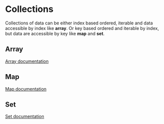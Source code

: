 # Collections

Collections of data can be either index based ordered, iterable and data accessible by index like **array**. Or key based ordered and iterable by index, but data are accessible by key like **map** and **set**.

## Array

[Array documentation](https://developer.mozilla.org/en-US/docs/Web/JavaScript/Reference/Global_Objects/Array)

## Map

[Map documentation](https://developer.mozilla.org/en-US/docs/Web/JavaScript/Reference/Global_Objects/Map)

## Set

[Set documentation](https://developer.mozilla.org/en-US/docs/Web/JavaScript/Reference/Global_Objects/Set)
